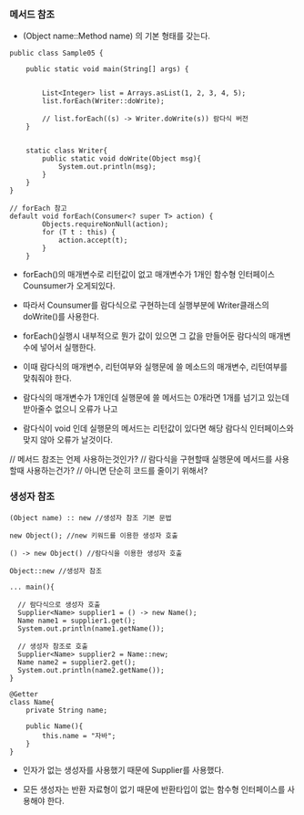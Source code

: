 ### 메서드 참조

* (Object name::Method name) 의 기본 형태를 갖는다.

```
public class Sample05 {

    public static void main(String[] args) {


        List<Integer> list = Arrays.asList(1, 2, 3, 4, 5);
        list.forEach(Writer::doWrite);

        // list.forEach((s) -> Writer.doWrite(s)) 람다식 버전
    }


    static class Writer{
        public static void doWrite(Object msg){
            System.out.println(msg);
        }
    }
}

// forEach 참고
default void forEach(Consumer<? super T> action) {
        Objects.requireNonNull(action);
        for (T t : this) {
            action.accept(t);
        }
    }
```

* forEach()의 매개변수로 리턴값이 없고 매개변수가 1개인 함수형 인터페이스 Counsumer가 오게되있다.

* 따라서 Counsumer를 람다식으로 구현하는데 실행부분에 Writer클래스의 doWrite()를 사용한다.

* forEach()실행시 내부적으로 뭔가 값이 있으면 그 값을 만들어둔 람다식의 매개변수에 넣어서 실행한다.

* 이때 람다식의 매개변수, 리턴여부와 실행문에 쓸 메소드의 매개변수, 리턴여부를 맞춰줘야 한다.

* 람다식의 매개변수가 1개인데 실행문에 쓸 메서드는 0개라면 1개를 넘기고 있는데 받아줄수 없으니 오류가 나고

* 람다식이 void 인데 실행문의 메서드는 리턴값이 있다면 해당 람다식 인터페이스와 맞지 않아 오류가 날것이다.

// 메서드 참조는 언제 사용하는것인가? 
// 람다식을 구현할때 실행문에 메서드를 사용할때 사용하는건가?
// 아니면 단순히 코드를 줄이기 위해서?

### 생성자 참조

```
(Object name) :: new //생성자 참조 기본 문법

new Object(); //new 키워드를 이용한 생성자 호출

() -> new Object() //람다식을 이용한 생성자 호출

Object::new //생성자 참조
```

```
... main(){

  // 람다식으로 생성자 호출
  Supplier<Name> supplier1 = () -> new Name();
  Name name1 = supplier1.get();
  System.out.println(name1.getName()); 

  // 생성자 참조로 호출
  Supplier<Name> supplier2 = Name::new;
  Name name2 = supplier2.get();
  System.out.println(name2.getName()); 
}

@Getter
class Name{
    private String name;

    public Name(){
        this.name = "자바";
    }
}
```

* 인자가 없는 생성자를 사용했기 때문에 Supplier를 사용했다.

* 모든 생성자는 반환 자료형이 없기 때문에 반환타입이 없는 함수형 인터페이스를 사용해야 한다. 
